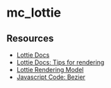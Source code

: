 # mc_lottie

## Resources

- [Lottie Docs](https://lottiefiles.github.io/lottie-docs)
- [Lottie Docs: Tips for rendering](https://lottiefiles.github.io/lottie-docs/rendering)
- [Lottie Rendering Model](https://github.com/lottie-animation-community/docs/blob/main/Lottie_Rendering_Model.md)
- [Javascript Code: Bezier](https://lottiefiles.github.io/lottie-docs/scripts/lottie_bezier.js)
